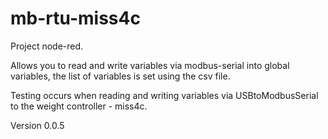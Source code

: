 mb-rtu-miss4c
=============
Project node-red. 

Allows you to read and write variables via modbus-serial into global variables, the list of variables is set using the csv file.


Testing occurs when reading and writing variables via USBtoModbusSerial to the weight controller - miss4c.

Version 0.0.5
